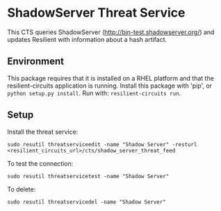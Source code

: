 ShadowServer Threat Service
=============

This CTS queries ShadowServer (http://bin-test.shadowserver.org/) and updates Resilient with information about a hash artifact.

## Environment

This package requires that it is installed on a RHEL platform and that the resilient-circuits application is running.
Install this package with 'pip', or `python setup.py install`.
Run with: `resilient-circuits run`.

## Setup
Install the threat service:

```
sudo resutil threatserviceedit -name "Shadow Server" -resturl <resilient_circuits_url>/cts/shadow_server_threat_feed
```

To test the connection:

```
sudo resutil threatservicetest -name "Shadow Server"
```

To delete:

```
sudo resutil threatservicedel -name "Shadow Server"
```
